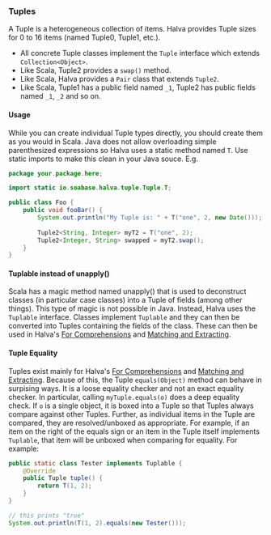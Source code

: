### Tuples

A Tuple is a heterogeneous collection of items. Halva provides Tuple sizes for 0 to 16 items (named Tuple0, Tuple1, etc.). 

* All concrete Tuple classes implement the `Tuple` interface which extends `Collection<Object>`. 
* Like Scala, Tuple2 provides a `swap()` method. 
* Like Scala, Halva provides a `Pair` class that extends `Tuple2`.
* Like Scala, Tuple1 has a public field named `_1`, Tuple2 has public fields named `_1`, `_2` and so on.

#### Usage

While you can create individual Tuple types directly, you should create them as you would in Scala. Java does not allow overloading simple parenthesized expressions so Halva uses a static method named `T`. Use static imports to make this clean in your Java souce. E.g.

```java
package your.package.here;

import static io.soabase.halva.tuple.Tuple.T;

public class Foo {
    public void fooBar() {
        System.out.println("My Tuple is: " + T("one", 2, new Date()));
    
        Tuple2<String, Integer> myT2 = T("one", 2);
        Tuple2<Integer, String> swapped = myT2.swap();
    }
}
```

#### Tuplable instead of unapply()

Scala has a magic method named unapply() that is used to deconstruct classes (in particular case classes) into a Tuple of fields (among other things). This type of magic is not possible in Java. Instead, Halva uses the `Tuplable` interface. Classes implement `Tuplable` and they can then be converted into Tuples containing the fields of the class. These can then be used in Halva's [For Comprehensions](../comprehension/) and [Matching and Extracting](../matcher/).

#### Tuple Equality

Tuples exist mainly for Halva's [For Comprehensions](../comprehension/README.md) and [Matching and Extracting](../matcher/README.md). Because of this, the Tuple `equals(Object)` method can behave in surpising ways. It is a loose equality checker and not an exact equality checker. In particular, calling `myTuple.equals(o)` does a deep equality check. If `o` is a single object, it is boxed into a Tuple so that Tuples always compare against other Tuples. Further, as individual items in the Tuple are compared, they are resolved/unboxed as appropriate. For example, if an item on the right of the equals sign or an item in the Tuple itself implements `Tuplable`, that item will be unboxed when comparing for equality. For example:

```java
public static class Tester implements Tuplable {
    @Override
    public Tuple tuple() {
        return T(1, 2);
    }
}

// this prints "true"
System.out.println(T(1, 2).equals(new Tester()));
```
